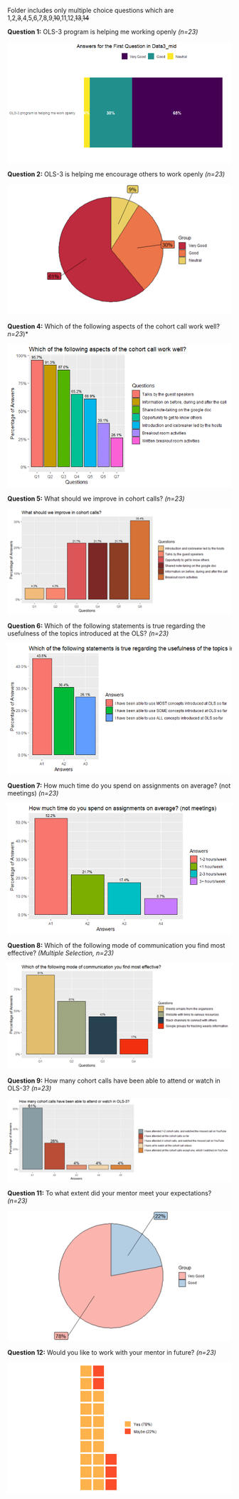 Folder includes only multiple choice questions which are 1,2,~~3~~,4,5,6,7,8,9,~~10~~,11,12,~~13~~,~~14~~


**Question 1:** OLS-3 program is helping me working openly *(n=23)*


![Fig1](../../figures/old_figures/Data3_mid_mentee_1q.png) 


**Question 2:** OLS-3 is helping me encourage others to work openly *(n=23)*


![Fig1](../../figures/mid_mentee_3/Mid_mentee_Q2.png) 


**Question 4:** Which of the following aspects of the cohort call work well? *n=23*)*


![Fig1](../../figures/old_figures/Mid-Mentee_Question%204.png) 


**Question 5:** What should we improve in cohort calls? *(n=23)*


![Fig3](../../figures/old_figures/Mid-Mentee_Question%205.png)


**Question 6:** Which of the following statements is true regarding the usefulness of the topics introduced at the OLS? *(n=23)*


![Fig1](../../figures/mid_mentee_3/Mid_mentee_Q6.png) 


**Question 7:** How much time do you spend on assignments on average? (not meetings) *(n=23)*


![Fig1](../../figures/mid_mentee_3/Mid_mentee_Q7.png) 


**Question 8:** Which of the following mode of communication you find most effective?   *(Multiple Selection, *n=23*)*


![Fig4](../../figures/old_figures/Mid-Mentee_Question%208.png)



**Question 9:** How many cohort calls have been able to attend or watch in OLS-3?  *(n=23)*


![Fig1](../../figures/mid_mentee_3/Mid_mentee_Q9.png) 


**Question 11:** To what extent did your mentor meet your expectations? *(n=23)*


![Fig1](../../figures/mid_mentee_3/Mid_mentee_Q11.png) 


**Question 12:** Would you like to work with your mentor in future? *(n=23)*


![Fig1](../../figures/mid_mentee_3/Mid_mentee_Q12.png) 








